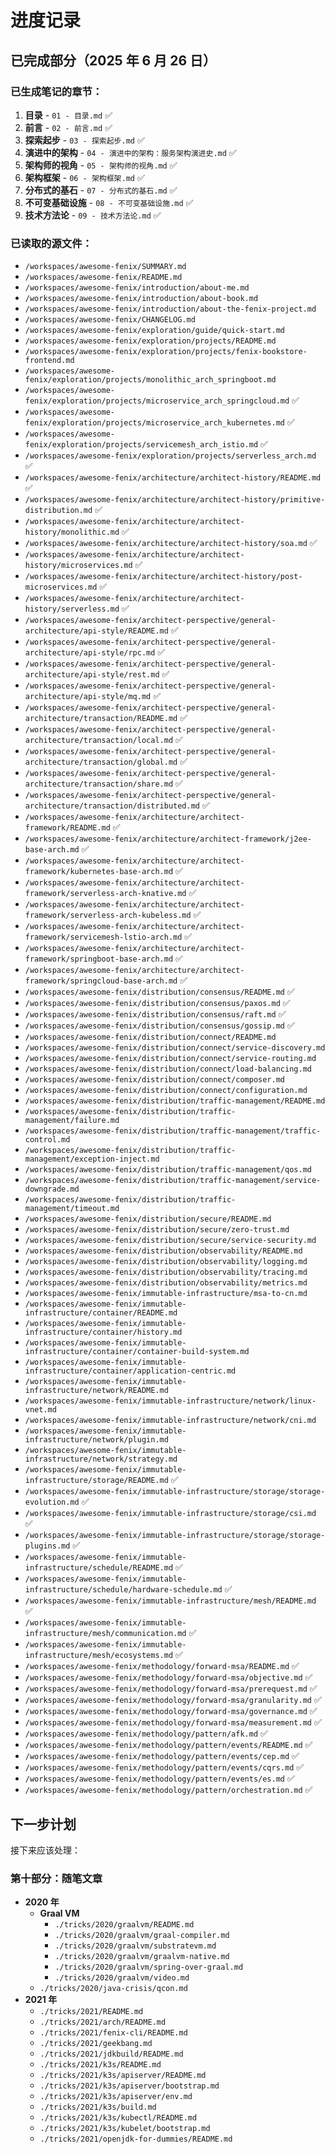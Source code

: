# 进度记录

## 已完成部分（2025 年 6 月 26 日）

### 已生成笔记的章节：

1.  **目录** - `01 - 目录.md` ✅
2.  **前言** - `02 - 前言.md` ✅
3.  **探索起步** - `03 - 探索起步.md` ✅
4.  **演进中的架构** - `04 - 演进中的架构：服务架构演进史.md` ✅
5.  **架构师的视角** - `05 - 架构师的视角.md` ✅
6.  **架构框架** - `06 - 架构框架.md` ✅
7.  **分布式的基石** - `07 - 分布式的基石.md` ✅
8.  **不可变基础设施** - `08 - 不可变基础设施.md` ✅
9.  **技术方法论** - `09 - 技术方法论.md` ✅

### 已读取的源文件：

- `/workspaces/awesome-fenix/SUMMARY.md`
- `/workspaces/awesome-fenix/README.md`
- `/workspaces/awesome-fenix/introduction/about-me.md`
- `/workspaces/awesome-fenix/introduction/about-book.md`
- `/workspaces/awesome-fenix/introduction/about-the-fenix-project.md`
- `/workspaces/awesome-fenix/CHANGELOG.md`
- `/workspaces/awesome-fenix/exploration/guide/quick-start.md`
- `/workspaces/awesome-fenix/exploration/projects/README.md`
- `/workspaces/awesome-fenix/exploration/projects/fenix-bookstore-frontend.md`
- `/workspaces/awesome-fenix/exploration/projects/monolithic_arch_springboot.md`
- `/workspaces/awesome-fenix/exploration/projects/microservice_arch_springcloud.md` ✅
- `/workspaces/awesome-fenix/exploration/projects/microservice_arch_kubernetes.md` ✅
- `/workspaces/awesome-fenix/exploration/projects/servicemesh_arch_istio.md` ✅
- `/workspaces/awesome-fenix/exploration/projects/serverless_arch.md` ✅
- `/workspaces/awesome-fenix/architecture/architect-history/README.md` ✅
- `/workspaces/awesome-fenix/architecture/architect-history/primitive-distribution.md` ✅
- `/workspaces/awesome-fenix/architecture/architect-history/monolithic.md` ✅
- `/workspaces/awesome-fenix/architecture/architect-history/soa.md` ✅
- `/workspaces/awesome-fenix/architecture/architect-history/microservices.md` ✅
- `/workspaces/awesome-fenix/architecture/architect-history/post-microservices.md` ✅
- `/workspaces/awesome-fenix/architecture/architect-history/serverless.md` ✅
- `/workspaces/awesome-fenix/architect-perspective/general-architecture/api-style/README.md` ✅
- `/workspaces/awesome-fenix/architect-perspective/general-architecture/api-style/rpc.md` ✅
- `/workspaces/awesome-fenix/architect-perspective/general-architecture/api-style/rest.md` ✅
- `/workspaces/awesome-fenix/architect-perspective/general-architecture/api-style/mq.md` ✅
- `/workspaces/awesome-fenix/architect-perspective/general-architecture/transaction/README.md` ✅
- `/workspaces/awesome-fenix/architect-perspective/general-architecture/transaction/local.md` ✅
- `/workspaces/awesome-fenix/architect-perspective/general-architecture/transaction/global.md` ✅
- `/workspaces/awesome-fenix/architect-perspective/general-architecture/transaction/share.md` ✅
- `/workspaces/awesome-fenix/architect-perspective/general-architecture/transaction/distributed.md` ✅
- `/workspaces/awesome-fenix/architecture/architect-framework/README.md` ✅
- `/workspaces/awesome-fenix/architecture/architect-framework/j2ee-base-arch.md` ✅
- `/workspaces/awesome-fenix/architecture/architect-framework/kubernetes-base-arch.md` ✅
- `/workspaces/awesome-fenix/architecture/architect-framework/serverless-arch-knative.md` ✅
- `/workspaces/awesome-fenix/architecture/architect-framework/serverless-arch-kubeless.md` ✅
- `/workspaces/awesome-fenix/architecture/architect-framework/servicemesh-lstio-arch.md` ✅
- `/workspaces/awesome-fenix/architecture/architect-framework/springboot-base-arch.md` ✅
- `/workspaces/awesome-fenix/architecture/architect-framework/springcloud-base-arch.md` ✅
- `/workspaces/awesome-fenix/distribution/consensus/README.md` ✅
- `/workspaces/awesome-fenix/distribution/consensus/paxos.md` ✅
- `/workspaces/awesome-fenix/distribution/consensus/raft.md` ✅
- `/workspaces/awesome-fenix/distribution/consensus/gossip.md` ✅
- `/workspaces/awesome-fenix/distribution/connect/README.md`
- `/workspaces/awesome-fenix/distribution/connect/service-discovery.md`
- `/workspaces/awesome-fenix/distribution/connect/service-routing.md`
- `/workspaces/awesome-fenix/distribution/connect/load-balancing.md`
- `/workspaces/awesome-fenix/distribution/connect/composer.md`
- `/workspaces/awesome-fenix/distribution/connect/configuration.md`
- `/workspaces/awesome-fenix/distribution/traffic-management/README.md`
- `/workspaces/awesome-fenix/distribution/traffic-management/failure.md`
- `/workspaces/awesome-fenix/distribution/traffic-management/traffic-control.md`
- `/workspaces/awesome-fenix/distribution/traffic-management/exception-inject.md`
- `/workspaces/awesome-fenix/distribution/traffic-management/qos.md`
- `/workspaces/awesome-fenix/distribution/traffic-management/service-downgrade.md`
- `/workspaces/awesome-fenix/distribution/traffic-management/timeout.md`
- `/workspaces/awesome-fenix/distribution/secure/README.md`
- `/workspaces/awesome-fenix/distribution/secure/zero-trust.md`
- `/workspaces/awesome-fenix/distribution/secure/service-security.md`
- `/workspaces/awesome-fenix/distribution/observability/README.md`
- `/workspaces/awesome-fenix/distribution/observability/logging.md`
- `/workspaces/awesome-fenix/distribution/observability/tracing.md`
- `/workspaces/awesome-fenix/distribution/observability/metrics.md`
- `/workspaces/awesome-fenix/immutable-infrastructure/msa-to-cn.md`
- `/workspaces/awesome-fenix/immutable-infrastructure/container/README.md`
- `/workspaces/awesome-fenix/immutable-infrastructure/container/history.md`
- `/workspaces/awesome-fenix/immutable-infrastructure/container/container-build-system.md`
- `/workspaces/awesome-fenix/immutable-infrastructure/container/application-centric.md`
- `/workspaces/awesome-fenix/immutable-infrastructure/network/README.md`
- `/workspaces/awesome-fenix/immutable-infrastructure/network/linux-vnet.md`
- `/workspaces/awesome-fenix/immutable-infrastructure/network/cni.md`
- `/workspaces/awesome-fenix/immutable-infrastructure/network/plugin.md`
- `/workspaces/awesome-fenix/immutable-infrastructure/network/strategy.md`
- `/workspaces/awesome-fenix/immutable-infrastructure/storage/README.md` ✅
- `/workspaces/awesome-fenix/immutable-infrastructure/storage/storage-evolution.md` ✅
- `/workspaces/awesome-fenix/immutable-infrastructure/storage/csi.md` ✅
- `/workspaces/awesome-fenix/immutable-infrastructure/storage/storage-plugins.md` ✅
- `/workspaces/awesome-fenix/immutable-infrastructure/schedule/README.md` ✅
- `/workspaces/awesome-fenix/immutable-infrastructure/schedule/hardware-schedule.md` ✅
- `/workspaces/awesome-fenix/immutable-infrastructure/mesh/README.md` ✅
- `/workspaces/awesome-fenix/immutable-infrastructure/mesh/communication.md` ✅
- `/workspaces/awesome-fenix/immutable-infrastructure/mesh/ecosystems.md` ✅
- `/workspaces/awesome-fenix/methodology/forward-msa/README.md` ✅
- `/workspaces/awesome-fenix/methodology/forward-msa/objective.md` ✅
- `/workspaces/awesome-fenix/methodology/forward-msa/prerequest.md` ✅
- `/workspaces/awesome-fenix/methodology/forward-msa/granularity.md` ✅
- `/workspaces/awesome-fenix/methodology/forward-msa/governance.md` ✅
- `/workspaces/awesome-fenix/methodology/forward-msa/measurement.md` ✅
- `/workspaces/awesome-fenix/methodology/pattern/afk.md` ✅
- `/workspaces/awesome-fenix/methodology/pattern/events/README.md` ✅
- `/workspaces/awesome-fenix/methodology/pattern/events/cep.md` ✅
- `/workspaces/awesome-fenix/methodology/pattern/events/cqrs.md` ✅
- `/workspaces/awesome-fenix/methodology/pattern/events/es.md` ✅
- `/workspaces/awesome-fenix/methodology/pattern/orchestration.md` ✅

## 下一步计划

接下来应该处理：

### 第十部分：随笔文章

- **2020 年**
  - **Graal VM**
    - `./tricks/2020/graalvm/README.md`
    - `./tricks/2020/graalvm/graal-compiler.md`
    - `./tricks/2020/graalvm/substratevm.md`
    - `./tricks/2020/graalvm/graalvm-native.md`
    - `./tricks/2020/graalvm/spring-over-graal.md`
    - `./tricks/2020/graalvm/video.md`
  - `./tricks/2020/java-crisis/qcon.md`
- **2021 年**
  - `./tricks/2021/README.md`
  - `./tricks/2021/arch/README.md`
  - `./tricks/2021/fenix-cli/README.md`
  - `./tricks/2021/geekbang.md`
  - `./tricks/2021/jdkbuild/README.md`
  - `./tricks/2021/k3s/README.md`
  - `./tricks/2021/k3s/apiserver/README.md`
  - `./tricks/2021/k3s/apiserver/bootstrap.md`
  - `./tricks/2021/k3s/apiserver/env.md`
  - `./tricks/2021/k3s/build.md`
  - `./tricks/2021/k3s/kubectl/README.md`
  - `./tricks/2021/k3s/kubelet/bootstrap.md`
  - `./tricks/2021/openjdk-for-dummies/README.md`
